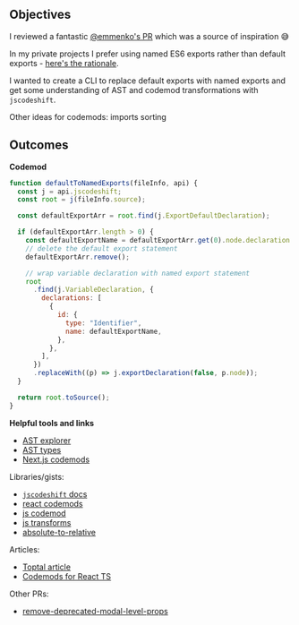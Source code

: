 ## Objectives

I reviewed a fantastic [@emmenko's PR](https://github.com/commercetools/merchant-center-application-kit/pull/2565) which was a source of inspiration 😅

In my private projects I prefer using named ES6 exports rather than default exports - [here's the rationale](https://basarat.gitbook.io/typescript/main-1/defaultisbad).

I wanted to create a CLI to replace default exports with named exports and get some understanding of AST and codemod transformations with `jscodeshift`.

Other ideas for codemods: imports sorting

## Outcomes

**Codemod**

```js
function defaultToNamedExports(fileInfo, api) {
  const j = api.jscodeshift;
  const root = j(fileInfo.source);

  const defaultExportArr = root.find(j.ExportDefaultDeclaration);

  if (defaultExportArr.length > 0) {
    const defaultExportName = defaultExportArr.get(0).node.declaration.name;
    // delete the default export statement
    defaultExportArr.remove();

    // wrap variable declaration with named export statement
    root
      .find(j.VariableDeclaration, {
        declarations: [
          {
            id: {
              type: "Identifier",
              name: defaultExportName,
            },
          },
        ],
      })
      .replaceWith((p) => j.exportDeclaration(false, p.node));
  }

  return root.toSource();
}
```

**Helpful tools and links**

- [AST explorer](https://astexplorer.net/)
- [AST types](https://github.com/benjamn/ast-types)
- [Next.js codemods](https://nextjs.org/docs/advanced-features/codemods)

Libraries/gists:

- [`jscodeshift` docs](https://github.com/facebook/jscodeshift)
- [react codemods](https://github.com/reactjs/react-codemod)
- [js codemod](https://github.com/cpojer/js-codemod/)
- [js transforms](https://github.com/jhgg/js-transforms)
- [absolute-to-relative](https://gist.github.com/tibdex/f491a2d264ba14af5643de300957b4f9)

Articles:

- [Toptal article](https://www.toptal.com/javascript/write-code-to-rewrite-your-code)
- [Codemods for React TS](https://www.carlrippon.com/codemods-for-react-typescript/)

Other PRs:

- [remove-deprecated-modal-level-props](https://github.com/commercetools/merchant-center-application-kit/pull/2597)
